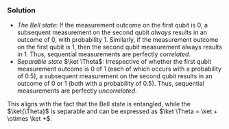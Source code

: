 ### Solution
- *The Bell state*: If the measurement outcome on the first qubit is $0$, a subsequent measurement on the second qubit *always* results in an outcome of $0$, with probability $1$. Similarly, if the measurement outcome on the first qubit is $1$, then the second qubit measurement always results in $1$. Thus, sequential measurements are perfectly *correlated*.
- *Separable state* $\ket \Theta$: Irrespective of whether the first qubit measurement outcome is $0$ of $1$ (each of which occurs with a probability of $0.5$), a subsequent measurement on the second qubit results in an outcome of $0$ or $1$ (both with a probability of $0.5$). Thus, sequential measurements are perfectly *uncorrelated*.  

This aligns with the fact that the Bell state is entangled, while the $\ket{\Theta}$ is separable and can be expressed as $\ket \Theta = \ket + \otimes \ket +$.
